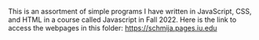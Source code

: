 This is an assortment of simple programs I have written in JavaScript, CSS, and HTML in a course called Javascript in Fall 2022. Here is the link to access the webpages in this folder: https://schmija.pages.iu.edu
